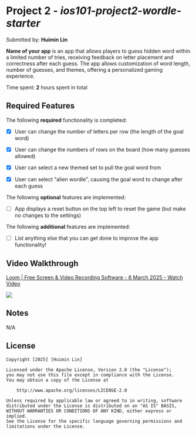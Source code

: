# Project 2 - *ios101-project2-wordle-starter*

Submitted by: **Huimin Lin**

**Name of your app** is an app that allows players to guess hidden word within a limited number of tries, receiving feedback on letter placement and correctness after each guess. The app allows customization of word length, number of guesses, and themes, offering a personalized gaming experience. 

Time spent: **2** hours spent in total

## Required Features

The following **required** functionality is completed:

- [x] User can change the number of letters per row (the length of the goal word)
- [x] User can change the numbers of rows on the board (how many guesses allowed)
- [x] User can select a new themed set to pull the goal word from
- [x] User can select "alien wordle", causing the goal word to change after each guess


The following **optional** features are implemented:

- [ ] App displays a reset button on the top left to reset the game (but make no changes to the settings)

The following **additional** features are implemented:

- [ ] List anything else that you can get done to improve the app functionality!

## Video Walkthrough

<div>
    <a href="https://www.loom.com/share/d4ee2e5c662d44b28e94912a0e8d74a1">
      <p>Loom | Free Screen & Video Recording Software - 6 March 2025 - Watch Video</p>
    </a>
    <a href="https://www.loom.com/share/d4ee2e5c662d44b28e94912a0e8d74a1">
      <img style="max-width:300px;" src="https://cdn.loom.com/sessions/thumbnails/d4ee2e5c662d44b28e94912a0e8d74a1-dd75140fc7d2b422-full-play.gif">
    </a>
  </div>



## Notes
N/A

## License

    Copyright [2025] [Huimin Lin]

    Licensed under the Apache License, Version 2.0 (the "License");
    you may not use this file except in compliance with the License.
    You may obtain a copy of the License at

        http://www.apache.org/licenses/LICENSE-2.0

    Unless required by applicable law or agreed to in writing, software
    distributed under the License is distributed on an "AS IS" BASIS,
    WITHOUT WARRANTIES OR CONDITIONS OF ANY KIND, either express or implied.
    See the License for the specific language governing permissions and
    limitations under the License.
